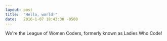 ```yaml
---
layout: post
title:  "Hello, world!"
date:   2016-1-07 18:43:38 -0500
---
```


We're the League of Women Coders, formerly known as Ladies Who Code!
